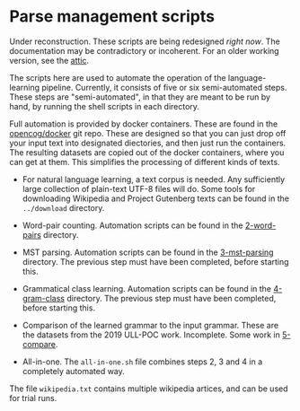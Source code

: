 
Parse management scripts
========================

Under reconstruction.  These scripts are being redesigned *right now*.
The documentation may be contradictory or incoherent. For an older working
version, see the [attic](../attic/run-v3).

The scripts here are used to automate the operation of the
language-learning pipeline. Currently, it consists of five or six
semi-automated steps. These steps are "semi-automated", in that
they are meant to be run by hand, by running the shell scripts
in each directory.

Full automation is provided by docker containers. These are found in
the [opencog/docker](https://github.com/opencog/docker) git repo.
These are designed so that you can just drop off your input text into
designated diectories, and then just run the containers. The resulting
datasets are copied out of the docker containers, where you can get at
them. This simplifies the processing of different kinds of texts.

* For natural language learning, a text corpus is needed. Any
  sufficiently large collection of plain-text UTF-8 files will do.
  Some tools for downloading Wikipedia and Project Gutenberg texts
  can be found in the `../download` directory.

* Word-pair counting. Automation scripts can be found in the
  [2-word-pairs](2-word-pairs) directory.

* MST parsing. Automation scripts can be found in the
  [3-mst-parsing](3-mst-parsing) directory. The previous step must
  have been completed, before starting this.

* Grammatical class learning. Automation scripts can be found in the
  [4-gram-class](4-gram-class) directory. The previous step must
  have been completed, before starting this.

* Comparison of the learned grammar to the input grammar. These are
  the datasets from the 2019 ULL-POC work.
  Incomplete. Some work in [5-compare](5-compare).

* All-in-one. The `all-in-one.sh` file combines steps 2, 3 and 4 in
  a completely automated way.


The file `wikipedia.txt` contains multiple wikipedia artices, and can be
used for trial runs.
